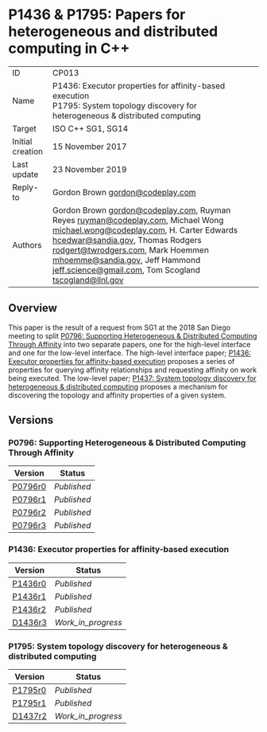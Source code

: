 # P1436 & P1795: Papers for heterogeneous and distributed computing in C++

|   |   |
|---|---|
| ID | CP013 |
| Name | P1436: Executor properties for affinity-based execution <br> P1795: System topology discovery for heterogeneous & distributed computing |
| Target | ISO C++ SG1, SG14 |
| Initial creation | 15 November 2017 |
| Last update | 23 November 2019 |
| Reply-to | Gordon Brown <gordon@codeplay.com> |
| Authors | Gordon Brown <gordon@codeplay.com>, Ruyman Reyes <ruyman@codeplay.com>, Michael Wong <michael.wong@codeplay.com>, H. Carter Edwards <hcedwar@sandia.gov>, Thomas Rodgers <rodgert@twrodgers.com>, Mark Hoemmen <mhoemme@sandia.gov>, Jeff Hammond <jeff.science@gmail.com>, Tom Scogland <tscogland@llnl.gov> |

## Overview

This paper is the result of a request from SG1 at the 2018 San Diego meeting to split [P0796: Supporting Heterogeneous & Distributed Computing Through Affinity][p1436] into two separate papers, one for the high-level interface and one for the low-level interface. The high-level interface paper; [P1436: Executor properties for affinity-based execution][p1436] proposes a series of properties for querying affinity relationships and requesting affinity on work being executed. The low-level paper; [P1437: System topology discovery for heterogeneous & distributed computing][p1437] proposes a mechanism for discovering the topology and affinity properties of a given system.

## Versions

### P0796: Supporting Heterogeneous & Distributed Computing Through Affinity

| Version | Status |
|---------|--------|
| [P0796r0][p0796r0] | _Published_ |
| [P0796r1][p0796r1] | _Published_ |
| [P0796r2][p0796r2] | _Published_ |
| [P0796r3][p0796r3] | _Published_ |

### P1436: Executor properties for affinity-based execution

| Version | Status |
|---------|--------|
| [P1436r0][p1436r0] | _Published_ |
| [P1436r1][p1436r1] | _Published_ |
| [P1436r2][p1436r2] | _Published_ |
| [D1436r3][d1436-latest] | _Work_in_progress_ |

### P1795: System topology discovery for heterogeneous & distributed computing

| Version | Status |
|---------|--------|
| [P1795r0][p1795r0] | _Published_ |
| [P1795r1][p1795r1] | _Published_ |
| [D1437r2][d1795-latest] | _Work_in_progress_ |

[p0796]: https://wg21.link/p0796
[p1436]: https://wg21.link/p1436
[p1437]: https://wg21.link/p1437
[p0796r0]: https://wg21.link/p0796r0
[p0796r1]: https://wg21.link/p0796r1
[p0796r2]: https://wg21.link/p0796r2
[p0796r3]: https://wg21.link/p0796r3

[p1436r0]: https://wg21.link/p1436r0
[p1436r1]: https://wg21.link/p1436r1
[p1436r2]: https://wg21.link/p1436r2
[d1436-latest]: cpp-23/d1436r2.md

[p1795r0]: https://wg21.link/p1795r0
[p1795r1]: https://wg21.link/p1795r1
[d1795-latest]: cpp-23/d1795r1.md
